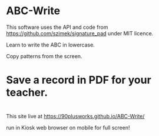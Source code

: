 # ABC-Write

This software uses the API and code from https://github.com/szimek/signature_pad under MIT licence.

Learn to write the ABC in lowercase.

Copy patterns from the screen.

# Save a record in PDF for your teacher.
#
This site live at https://90plusworks.github.io/ABC-Write/

run in Kiosk web browser on mobile for full screen!
